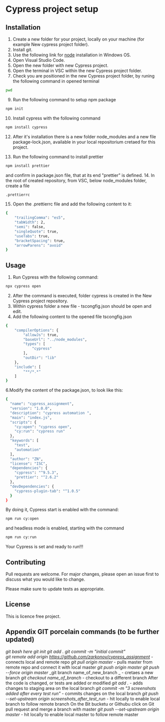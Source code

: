 # Cypress project setup



## Installation
1. Create a new folder for your project, locally on your machine (for example New cypress project folder).
2. Install git.
3. Use the following link for [node](https://nodejs.org/en/download/)  installation in Windows OS.
4. Open Visual Studio Code.
5. Open the new  folder with new Cypress project.
6. Open the terminal in VSC within the new Cypress project folder.
7. Check you are positioned in the new Cypress project folder, by runing the following command in opened terminal
```bash
pwd
```
9. Run the following command  to setup npm package
```bash
npm init
```
10. Install cypress with the following command
```bash
npm install cypress 
```
12. After it's installation there is a new folder node_modules and a new file package-lock.json, available in your local repositorium cretaed for this project. 

13. Run the following command to install prettier
```bash
npm install prettier
```
and confirm in package.json file, that at its end "prettier" is defined.
14. In the root of  created repository, from VSC, below node_modules folder, create a file
```bash
.prettierrc
```
15. Open the .prettierrc file and add the following content to it:
```bash
{
    "trailingComma": "es5",
    "tabWidth": 2,
    "semi": false,
    "singleQuote": true,
    "useTabs": true,
    "bracketSpacing": true,
    "arrowParens": "avoid"
}
```
## Usage
1. Run  Cypress with the following command:
```bash
npx cypress open
```
2. After the command is executed, folder cypress is created in the New Cypress project repository.
3. Within cypress folder  a new file - tscongfig.json should be open and edit.
4. Add the following content to the opened file tscongfig.json
```bash
{
    "compilerOptions": {
        "allowJs": true,
        "baseUrl": "../node_modules",
        "types": [
            "cypress"
        ],
        "outDir": "lib"
    },
    "include": [
        "**/*.*"
    ]
}
```
6.Modify the content of the package.json, to look like this:
```bash
{
  "name": "cypress_assignment",
  "version": "1.0.0",
  "description": "cypress automation ",
  "main": "index.js",
  "scripts": {
    "cy:open": "cypress open",
    "cy:run": "cypress run"
  },
  "keywords": [
    "test",
    "automation"
  ],
  "author": "ZN",
  "license": "ISC",
  "dependencies": {
    "cypress": "^9.5.3",
    "prettier": "^2.6.2"
  },
  "devDependencies": {
    "cypress-plugin-tab": "^1.0.5"
  }
}
```
By doing it, Cypress start is enabled with the command:
```bash
npm run cy:open
```
and headless mode is enabled, starting with the command
```bash
npm run cy:run
```
Your Cypress is set and ready to run!!!

## Contributing
Pull requests are welcome. For major changes, please open an issue first to discuss what you would like to change.

Please make sure to update tests as appropriate.

## License
This is licence free project.

## Appendix GIT porcelain commands (to be further updated)
_git bash here_
_git init_
_git add ._
_git commit -m "initial commit"_                                       
_git remote add origin https://github.com/zarkonov/cypress_assignment_     - connects local and remote repo
_git pull origin master_                                                   - pulls master from remote repo and connect it with local master
_git push origin master_
_git push --force origin master_
_git branch name_of_new_branch  _                                          - cretaes a new branch
_git checkout name_of_branch_                                              - checkout to a different branch
After the code is changed, or tests are added or modified
_git add ._                                                                - adds changes to staging area on the local branch
_git commit -m "3 screenshots added after every test run"_                 - commits changes on the local branch
_git push --set-upstream origin screenshots_after_test_run_                - hit locally to enable local branch to follow remote branch
On the Bit bucketu or Githubu click on Git pull request and merge a branch with master
_git push --set-upstream origin master_                                    - hit locally to enable local master to follow remote master

